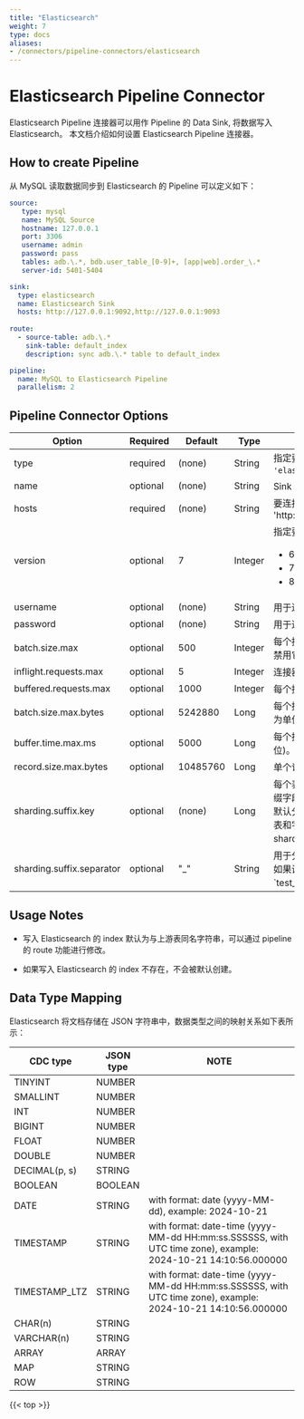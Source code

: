 ```yaml
---
title: "Elasticsearch"
weight: 7
type: docs
aliases:
- /connectors/pipeline-connectors/elasticsearch
---
```

<!--
Licensed to the Apache Software Foundation (ASF) under one
or more contributor license agreements.  See the NOTICE file
distributed with this work for additional information
regarding copyright ownership.  The ASF licenses this file
to you under the Apache License, Version 2.0 (the
"License"); you may not use this file except in compliance
with the License.  You may obtain a copy of the License at

  http://www.apache.org/licenses/LICENSE-2.0

Unless required by applicable law or agreed to in writing,
software distributed under the License is distributed on an
"AS IS" BASIS, WITHOUT WARRANTIES OR CONDITIONS OF ANY
KIND, either express or implied.  See the License for the
specific language governing permissions and limitations
under the License.
-->

# Elasticsearch Pipeline Connector

Elasticsearch Pipeline 连接器可以用作 Pipeline 的 Data Sink, 将数据写入 Elasticsearch。 本文档介绍如何设置 Elasticsearch Pipeline 连接器。


How to create Pipeline
----------------

从 MySQL 读取数据同步到 Elasticsearch 的 Pipeline 可以定义如下：

```yaml
source:
   type: mysql
   name: MySQL Source
   hostname: 127.0.0.1
   port: 3306
   username: admin
   password: pass
   tables: adb.\.*, bdb.user_table_[0-9]+, [app|web].order_\.*
   server-id: 5401-5404

sink:
  type: elasticsearch
  name: Elasticsearch Sink
  hosts: http://127.0.0.1:9092,http://127.0.0.1:9093
  
route:
  - source-table: adb.\.*
    sink-table: default_index
    description: sync adb.\.* table to default_index

pipeline:
  name: MySQL to Elasticsearch Pipeline
  parallelism: 2
```

Pipeline Connector Options
----------------
<div class="highlight">
<table class="colwidths-auto docutils">
   <thead>
      <tr>
        <th class="text-left" style="width: 25%">Option</th>
        <th class="text-left" style="width: 8%">Required</th>
        <th class="text-left" style="width: 7%">Default</th>
        <th class="text-left" style="width: 10%">Type</th>
        <th class="text-left" style="width: 50%">Description</th>
      </tr>
    </thead>
    <tbody>
    <tr>
      <td>type</td>
      <td>required</td>
      <td style="word-wrap: break-word;">(none)</td>
      <td>String</td>
      <td>指定要使用的连接器, 这里需要设置成 <code>'elasticsearch'</code>.</td>
    </tr>
    <tr>
      <td>name</td>
      <td>optional</td>
      <td style="word-wrap: break-word;">(none)</td>
      <td>String</td>
      <td>Sink 的名称。</td>
    </tr>
    <tr>
      <td>hosts</td>
      <td>required</td>
      <td style="word-wrap: break-word;">(none)</td>
      <td>String</td>
      <td>要连接到的一台或多台 Elasticsearch 主机，例如: 'http://host_name:9092,http://host_name:9093'.</td>
    </tr>
    <tr>
      <td>version</td>
      <td>optional</td>
      <td style="word-wrap: break-word;">7</td>
      <td>Integer</td>
      <td>指定要使用的连接器，有效值为：
      <ul>
        <li>6: 连接到 Elasticsearch 6.x 的集群。</li>
        <li>7: 连接到 Elasticsearch 7.x 的集群。</li>
        <li>8: 连接到 Elasticsearch 8.x 的集群。</li>
      </ul>
      </td>
    </tr>
    <tr>
      <td>username</td>
      <td>optional</td>
      <td style="word-wrap: break-word;">(none)</td>
      <td>String</td>
      <td>用于连接 Elasticsearch 实例认证的用户名。</td>
    </tr>
    <tr>
      <td>password</td>
      <td>optional</td>
      <td style="word-wrap: break-word;">(none)</td>
      <td>String</td>
      <td>用于连接 Elasticsearch 实例认证的密码。</td>
    </tr>
    <tr>
      <td>batch.size.max</td>
      <td>optional</td>
      <td style="word-wrap: break-word;">500</td>
      <td>Integer</td>
      <td>每个批量请求的最大缓冲操作数。 可以设置为'0'来禁用它。</td>
    </tr>
    <tr>
      <td>inflight.requests.max</td>
      <td>optional</td>
      <td style="word-wrap: break-word;">5</td>
      <td>Integer</td>
      <td>连接器将尝试执行的最大并发请求数。</td>
    </tr>
    <tr>
      <td>buffered.requests.max</td>
      <td>optional</td>
      <td style="word-wrap: break-word;">1000</td>
      <td>Integer</td>
      <td>每个批量请求的内存缓冲区中保留的最大请求数。</td>
    </tr>
    <tr>
      <td>batch.size.max.bytes</td>
      <td>optional</td>
      <td style="word-wrap: break-word;">5242880</td>
      <td>Long</td>
      <td>每个批量请求的缓冲操作在内存中的最大值(以byte为单位)。</td>
    </tr>
    <tr>
      <td>buffer.time.max.ms</td>
      <td>optional</td>
      <td style="word-wrap: break-word;">5000</td>
      <td>Long</td>
      <td>每个批量请求的缓冲 flush 操作的间隔(以ms为单位)。</td>
    </tr>
    <tr>
      <td>record.size.max.bytes</td>
      <td>optional</td>
      <td style="word-wrap: break-word;">10485760</td>
      <td>Long</td>
      <td>单个记录的最大大小（以byte为单位）。</td>
    </tr>
    <tr>
      <td>sharding.suffix.key</td>
      <td>optional</td>
      <td style="word-wrap: break-word;">(none)</td>
      <td>Long</td>
      <td>每个表的分片后缀字段，允许为多个表设置分片后缀字段。默认sink表名为test_table${suffix_key}。默认分片字段为第一个分区列。表之间用';'分隔。表和字段之间用':'分割。例如，我们设置sharding.suffix.key为'table1:col1;table2:col2'。</td>
    </tr>
    <tr>
      <td>sharding.suffix.separator</td>
      <td>optional</td>
      <td style="word-wrap: break-word;">"_"</td>
      <td>String</td>
      <td>用于分割表名称和分片后缀的分隔符。默认是 '_'。如果设置为 '-'，那么表名称会是 `test_table-${suffix}`。</td>
    </tr>
    </tbody>
</table>    
</div>

Usage Notes
--------

* 写入 Elasticsearch 的 index 默认为与上游表同名字符串，可以通过 pipeline 的 route 功能进行修改。

* 如果写入 Elasticsearch 的 index 不存在，不会被默认创建。

Data Type Mapping
----------------
Elasticsearch 将文档存储在 JSON 字符串中，数据类型之间的映射关系如下表所示：
<div class="wy-table-responsive">
<table class="colwidths-auto docutils">
    <thead>
      <tr>
        <th class="text-left">CDC type</th>
        <th class="text-left">JSON type</th>
        <th class="text-left" style="width:60%;">NOTE</th>
      </tr>
    </thead>
    <tbody>
    <tr>
      <td>TINYINT</td>
      <td>NUMBER</td>
      <td></td>
    </tr>
    <tr>
      <td>SMALLINT</td>
      <td>NUMBER</td>
      <td></td>
    </tr>
    <tr>
      <td>INT</td>
      <td>NUMBER</td>
      <td></td>
    </tr>
    <tr>
      <td>BIGINT</td>
      <td>NUMBER</td>
      <td></td>
    </tr>
    <tr>
      <td>FLOAT</td>
      <td>NUMBER</td>
      <td></td>
    </tr>
    <tr>
      <td>DOUBLE</td>
      <td>NUMBER</td>
      <td></td>
    </tr>
    <tr>
      <td>DECIMAL(p, s)</td>
      <td>STRING</td>
      <td></td>
    </tr>
    <tr>
      <td>BOOLEAN</td>
      <td>BOOLEAN</td>
      <td></td>
    </tr>
    <tr>
      <td>DATE</td>
      <td>STRING</td>
      <td>with format: date (yyyy-MM-dd), example: 2024-10-21</td>
    </tr>
    <tr>
      <td>TIMESTAMP</td>
      <td>STRING</td>
      <td>with format: date-time (yyyy-MM-dd HH:mm:ss.SSSSSS, with UTC time zone), example: 2024-10-21 14:10:56.000000</td>
    </tr>
    <tr>
      <td>TIMESTAMP_LTZ</td>
      <td>STRING</td>
      <td>with format: date-time (yyyy-MM-dd HH:mm:ss.SSSSSS, with UTC time zone), example: 2024-10-21 14:10:56.000000</td>
    </tr>
    <tr>
      <td>CHAR(n)</td>
      <td>STRING</td>
      <td></td>
    </tr>
    <tr>
      <td>VARCHAR(n)</td>
      <td>STRING</td>
      <td></td>
    </tr>
    <tr>
      <td>ARRAY</td>
      <td>ARRAY</td>
      <td></td>
    </tr>
    <tr>
      <td>MAP</td>
      <td>STRING</td>
      <td></td>
    </tr>
    <tr>
      <td>ROW</td>
      <td>STRING</td>
      <td></td>
    </tr>
    </tbody>
</table>
</div>

{{< top >}}